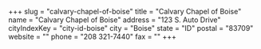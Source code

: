 +++
slug = "calvary-chapel-of-boise"
title = "Calvary Chapel of Boise"
name = "Calvary Chapel of Boise"
address = "123 S. Auto Drive"
cityIndexKey = "city-id-boise"
city = "Boise"
state = "ID"
postal = "83709"
website = ""
phone = "208 321-7440"
fax = ""
+++
